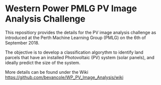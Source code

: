 # Western Power PMLG PV Image Analysis Challenge

This repositiory provides the details for the PV image analysis challenge as introduced at the Perth Machine Learning Group (PMLG) on the 6th of September 2018.

The objective is to develop a classification algorythm to identify land parcels that have an installed Photovoltaic (PV) system (solar panels), and ideally predict the size of the system. 

More details can be found under the Wiki https://github.com/bevancole/WP_PV_Image_Analysis/wiki




